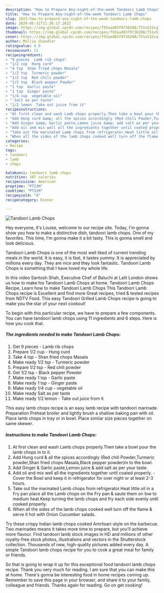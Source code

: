 ```yaml
---
description: "How to Prepare Any-night-of-the-week Tandoori Lamb Chops"
title: "How to Prepare Any-night-of-the-week Tandoori Lamb Chops"
slug: 1023-how-to-prepare-any-night-of-the-week-tandoori-lamb-chops
date: 2020-05-31T11:36:17.262Z
image: https://img-global.cpcdn.com/recipes/f93aad03f9736208/751x532cq70/tandoori-lamb-chops-recipe-main-photo.jpg
thumbnail: https://img-global.cpcdn.com/recipes/f93aad03f9736208/751x532cq70/tandoori-lamb-chops-recipe-main-photo.jpg
cover: https://img-global.cpcdn.com/recipes/f93aad03f9736208/751x532cq70/tandoori-lamb-chops-recipe-main-photo.jpg
author: Mollie Chandler
ratingvalue: 4.9
reviewcount: 11
recipeingredient:
- "9 pieces  Lamb rib chops"
- "1/2 cup  Hung curd"
- "4 tsp  Shan fried chops Masala"
- "1/2 tsp  Turmeric powder"
- "1/2 tsp  Red chili powder"
- "1/2 tsp  Black pepper Powder"
- "1 tsp  Garlic paste"
- "1 tsp  Ginger paste"
- "1/4 cup  vegetable oil"
- " Salt as per taste"
- "1/2 lemon  Take out juice from it"
recipeinstructions:
- "At first clean and wash Lamb chops properly.Then take a bowl pour the lamb chops in to it."
- "Add Hung curd &amp; all the spices accordingly (Red chili Powder,Turmeric powder,Shan fried chops Masala,Black pepper powder)in to the bowl."
- "Add Ginger &amp; Garlic paste,Lemon juice &amp; add salt as per your taste."
- "Add oil and mix well all the ingredients together until coated properly. Cover the Bowl and keep it in refrigerator for over night or at least 2-3 hours."
- "Take out the marinated Lamb chops from refrigerator.Heat little oil in a Fry pan place all the Lamb chops on the Fry pan &amp; saute them on low to medium heat.Keep turning the lamb chops and fry each side evenly until cooked properly."
- "When all the sides of the lamb chops cooked well turn off the flame &amp; serve it hot with Onion Cucumber salads."
categories:
- Recipe
tags:
- tandoori
- lamb
- chops

katakunci: tandoori lamb chops 
nutrition: 107 calories
recipecuisine: American
preptime: "PT23M"
cooktime: "PT31M"
recipeyield: "4"
recipecategory: Dinner

---
```



![Tandoori Lamb Chops](https://img-global.cpcdn.com/recipes/f93aad03f9736208/751x532cq70/tandoori-lamb-chops-recipe-main-photo.jpg)

Hey everyone, it's Louise, welcome to our recipe site. Today, I'm gonna show you how to make a distinctive dish, tandoori lamb chops. One of my favorites. This time, I'm gonna make it a bit tasty. This is gonna smell and look delicious.

Tandoori Lamb Chops is one of the most well liked of current trending meals in the world. It is easy, it is fast, it tastes yummy. It is appreciated by millions every day. They are nice and they look fantastic. Tandoori Lamb Chops is something that I have loved my whole life.

In this video Santosh Shah, Executive Chef of Baluchi at Lalit London shows us how to make his Tandoori Lamb Chops at home. Tandoori Lamb Chops Recipe, Learn how to make Tandoori Lamb Chops This Tandoori Lamb Chops recipe is Excellent and find more Great recipes, tried &amp; tested recipes from NDTV Food. This easy Tandoori Grilled Lamb Chops recipe is going to make you the star of your next cookout!


To begin with this particular recipe, we have to prepare a few components. You can have tandoori lamb chops using 11 ingredients and 6 steps. Here is how you cook that.

<!--inarticleads1-->

##### The ingredients needed to make Tandoori Lamb Chops:

1. Get 9 pieces - Lamb rib chops
1. Prepare 1/2 cup - Hung curd
1. Take 4 tsp - Shan fried chops Masala
1. Make ready 1/2 tsp - Turmeric powder
1. Prepare 1/2 tsp - Red chili powder
1. Get 1/2 tsp - Black pepper Powder
1. Make ready 1 tsp - Garlic paste
1. Make ready 1 tsp - Ginger paste
1. Make ready 1/4 cup - vegetable oil
1. Make ready  Salt as per taste
1. Make ready 1/2 lemon - Take out juice from it


This easy lamb chops recipe is an easy lamb recipe with tandoori marinade. Preparation Preheat broiler and lightly brush a shallow baking pan with oil. Place lamb chops in tray or in bowl. Place similar size pieces together on same skewer. 

<!--inarticleads2-->

##### Instructions to make Tandoori Lamb Chops:

1. At first clean and wash Lamb chops properly.Then take a bowl pour the lamb chops in to it.
1. Add Hung curd &amp; all the spices accordingly (Red chili Powder,Turmeric powder,Shan fried chops Masala,Black pepper powder)in to the bowl.
1. Add Ginger &amp; Garlic paste,Lemon juice &amp; add salt as per your taste.
1. Add oil and mix well all the ingredients together until coated properly. - Cover the Bowl and keep it in refrigerator for over night or at least 2-3 hours.
1. Take out the marinated Lamb chops from refrigerator.Heat little oil in a Fry pan place all the Lamb chops on the Fry pan &amp; saute them on low to medium heat.Keep turning the lamb chops and fry each side evenly until cooked properly.
1. When all the sides of the lamb chops cooked well turn off the flame &amp; serve it hot with Onion Cucumber salads.


Try these crispy Indian lamb chops cooked Amritsari-style on the barbecue. Two marinades means it takes more time to prepare, but you&#39;ll achieve more flavour. Find tandoori lamb stock images in HD and millions of other royalty-free stock photos, illustrations and vectors in the Shutterstock collection. Thousands of new, high-quality pictures added every day. A simple Tandoori lamb chops recipe for you to cook a great meal for family or friends. 

So that is going to wrap it up for this exceptional food tandoori lamb chops recipe. Thank you very much for reading. I am sure that you can make this at home. There's gonna be interesting food in home recipes coming up. Remember to save this page in your browser, and share it to your family, colleague and friends. Thanks again for reading. Go on get cooking!
